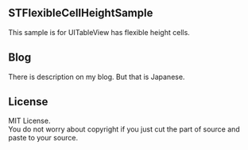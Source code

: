 STFlexibleCellHeightSample
---
This sample is for UITableView has flexible height cells.

Blog
---
There is description on my blog. But that is Japanese. 

License
---
MIT License.  
You do not worry about copyright if you just cut the part of source and paste to your source.
